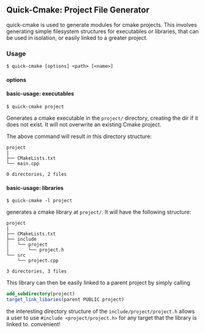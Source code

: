 ## Quick-Cmake: Project File Generator

quick-cmake is used to generate modules for cmake projects.
This involves generating simple filesystem structures for executables or
libraries, that can be used in isolation, or easily linked to a greater project.

### Usage

`$ quick-cmake [options] <path> [<name>]`

#### options

#### basic-usage: executables
`$ quick-cmake project`

Generates a cmake executable in the `project/` directory, creating the dir if it
does not exist. It will not overwrite an existing Cmake project.

The above command will result in this directory structure:

```
project
|
├── CMakeLists.txt
└── main.cpp

0 directories, 2 files
```

#### basic-usage: libraries

`$ quick-cmake -l project`

generates a cmake library at `project/`. It will have the following structure:

```
project
|
├── CMakeLists.txt
├── include
│   └── project
│       └── project.h
└── src
    └── project.cpp

3 directories, 3 files
```
This library can then be easily linked to a parent project by simply calling

```cmake
add_subdirectory(project)
target_link_libaries(parent PUBLIC project)
```
the interesting directory structure of the `include/project/project.h` allows
a user to use `#include <project/project.h>` for any target that the library
is linked to. convenient!

